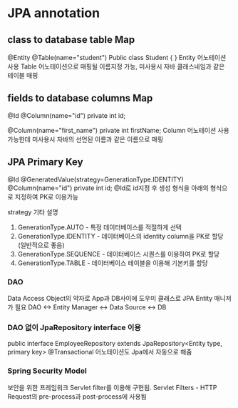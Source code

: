 # JPA annotation

## class to database table Map
@Entity
@Table(name="student")
Public class Student {
}
Entity 어노테이션 사용
Table 어노테이션으로 매핑될 이름지정 가능, 미사용시 자바 클래스네임과 같은 테이블 매핑

## fields to database columns Map
@Id
@Column(name="id")
private int id;

@Column(name="first_name")
private int firstName;
Column 어노테이션 사용가능한데 미사용시 자바의 선언된 이름과 같은 이름으로 매핑

## JPA Primary Key
@Id
@GeneratedValue(strategy=GenerationType.IDENTITY)
@Column(name="id")
private int id;
@Id로 id지정 후 생성 형식을 아래의 형식으로 지정하여 PK로 이용가능

strategy 기타 설명
1. GenerationType.AUTO - 특정 데이터베이스를 적절하게 선택
2. GenerationType.IDENTITY - 데이터베이스의 identity column을 PK로 할당 (일반적으로 좋음)
3. GenerationType.SEQUENCE - 데이터베이스 시퀀스를 이용하여 PK로 할당
4. GenerationType.TABLE - 데이터베이스 테이블을 이용해 기본키를 할당

### DAO
Data Access Object의 약자로 App과 DB사이에 도우미 클래스로 JPA Entity 매니저가 필요
DAO <-> Entity Manager <-> Data Source <-> DB

### DAO 없이 JpaRepository interface 이용
public interface EmployeeRepository extends JpaRepository<Entity type, primary key>
@Transactional 어노테이션도 Jpa에서 자동으로 해줌

### Spring Security Model
보안을 위한 프레임워크 Servlet filter를 이용해 구현됨.
Servlet Filters - HTTP Request의 pre-process과 post-process에 사용됨
